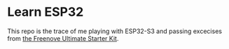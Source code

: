# Learn ESP32

This repo is the trace of me playing with ESP32-S3 and passing excecises from [the Freenove Ultimate Starter Kit](https://github.com/Freenove/Freenove_Ultimate_Starter_Kit_for_ESP32_S3).

